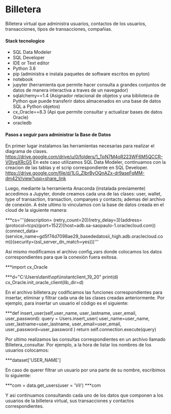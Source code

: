 # Billetera
Billetera virtual que administra usuarios, contactos de los usuarios, transacciones, tipos de transacciones, compañias.

#### Stack tecnologico 
* SQL Data Modeler
* SQL Developer
* IDE or Text editor 
* Python 3.8
* pip (administra e instala paquetes de software escritos en pyton)
* notebook
* jupyter (herramienta que permite hacer consulta a grandes conjuntos de datos de manera interactiva a traves de un navegador)
* sqlalchemy==1.4 (Asignador relacional de objetos y una biblioteca de Python que puede transferir datos almacenados en una base de datos SQL a Python objetos)
* cx_Oracle==8.3 (Api que permite consultar y actualizar bases de datos Oracle)
* oracledb

#### Pasos a seguir para administrar la Base de Datos 
En primer lugar instalamos las herramientas necesarias para realizar el diagrama de clases. 
https://drive.google.com/drive/u/0/folders/1_TpN7M4oR223WF6M5QCCR-V0lvgXRcG5
En este caso utilizamos SQL Data Modeler, continuamos con la creacion de las tablas y el scrip correspondiente en SQL Developer. 
https://drive.google.com/file/d/1LG_ZIbrByOQnAZx-dr9aseFqMM-dm42V/view?usp=share_link

Luego, mediante la herramienta Anaconda (instalada previamente) accedimos a Jupyter, donde creamos cada una de las clases: user, wallet, type of transaction, transaction, companyes y contacts; ademas del archivo de conexión.
A éste ultimo lo vinculamos con la base de datos creada en el cloud de la siguiente manera:

***cs='''(description= (retry_count=20)(retry_delay=3)(address=(protocol=tcps)(port=1522)(host=adb.sa-saopaulo-1.oraclecloud.com))(connect_data=(service_name=gd5f74d7098ae29_basededatosii_high.adb.oraclecloud.com))(security=(ssl_server_dn_match=yes)))'''


Así mismo modificamos el archivo config_vars donde colocamos los datos correspondientes para que la conexión fuera exitosa. 


***import cx_Oracle

***d="C:\\Users\\danit\\opt\\instantclient_19_20"
print(d)
cx_Oracle.init_oracle_client(lib_dir=d)


En el archivo billetera.py codificamos las funciones correspondientes para insertar, eliminar y filtrar cada una de las clases creadas anteriormente. Por ejemplo, para insertar un usuario el código es el siguiente:



***def insert_user(self,user_name, user_lastname, user_email, user_password):
        query = Users.insert_user(
            user_name=user_name,
            user_lastname=user_lastname,
            user_email=user_email,
            user_password=user_password
        )
        return self.connection.execute(query)

Por ultimo realizamos las consultas correspondientes en un archivo llamado Billetera_consultar. Por ejemplo, a la hora de listar los nombres de los usuarios colocamos:

***dataset['USER_NAME'] 


En caso de querer filtrar un usuario por una parte de su nombre, escribimos lo siguiente:

***com = data.get_users(user = 'Vil')
***com


Y asi continuamos consultando cada uno de los datos que componen a los usuarios de la billetera virtual, sus transacciones y contactos correspondientes.

